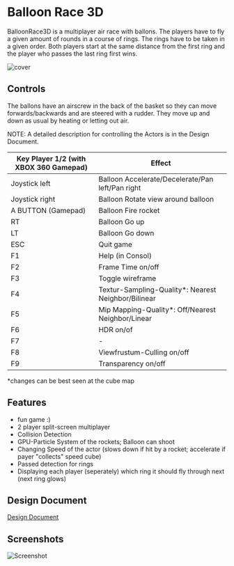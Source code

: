 # Balloon Race 3D

BalloonRace3D is a multiplayer air race with ballons. The players have to fly a given amount of rounds in a course of rings. The rings have to be taken in a given order. Both players start at the same distance from the first ring and the player who passes the last ring first wins.

![cover](https://github.com/ippon1/Balloon_Race_3D/blob/master/Screenshots/cover.png)

## Controls

The ballons have an airscrew in the back of the basket so they can move forwards/backwards and are steered with a rudder. They move up and down as usual by heating or letting out air.

NOTE: A detailed description for controlling the Actors is in the Design Document.

| Key Player 1/2 (with XBOX 360 Gamepad) | Effect |
|----------------------------------------|--------|
| Joystick left | Balloon Accelerate/Decelerate/Pan left/Pan right |
| Joystick right | Balloon Rotate view around balloon|
| A BUTTON (Gamepad) | Balloon Fire rocket |
| RT | Balloon Go up |
| LT | Balloon Go down |
| ESC | Quit game |
| F1 | Help (in Consol) |
| F2 | Frame Time on/off|
| F3 | Toggle wireframe |
| F4 | Textur-Sampling-Quality*: Nearest Neighbor/Bilinear |
| F5 | Mip Mapping-Quality*: Off/Nearest Neighbor/Linear|
| F6 | HDR on/of |
| F7 | - |
| F8 | Viewfrustum-Culling on/off |
| F9 | Transparency on/off|

*changes can be best seen at the cube map

## Features

   * fun game :)
   * 2 player split-screen multiplayer
   * Collision Detection
   * GPU-Particle System of the rockets; Balloon can shoot
   * Changing Speed of the actor (slows down if hit by a rocket; accelerate if payer "collects" speed cube)
   * Passed detection for rings
   * Displaying each player (seperately) which ring it should fly through next (next ring glows)
  
## Design Document
[Design Document](https://github.com/ippon1/Balloon_Race_3D/wiki/Design-Document)

## Screenshots
![Screenshot](https://raw.githubusercontent.com/ippon1/Balloon_Race_3D/master/Screenshots/balloonrace3dneu.jpg)
